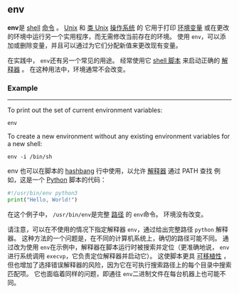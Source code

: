 ## env
**env**是 [shell](https://en.wikipedia.org/wiki/Unix_shell "Unix 外壳") [命令](https://en.wikipedia.org/wiki/Command_(computing) "命令（计算）") 。 [Unix](https://en.wikipedia.org/wiki/Unix "Unix") 和 [类 Unix](https://en.wikipedia.org/wiki/Unix-like "类 Unix") [操作系统](https://en.wikipedia.org/wiki/Operating_system "操作系统") 的 它用于打印 [环境变量](https://en.wikipedia.org/wiki/Environment_variable "环境变量") 或在更改的环境中运行另一个实用程序，而无需修改当前存在的环境。 使用 `env`，可以添加或删除变量，并且可以通过为它们分配新值来更改现有变量。

在实践中， `env`还有另一个常见的用途。 经常使用它 [shell 脚本](https://en.wikipedia.org/wiki/Shell_script "外壳脚本") 来启动正确的 [解释器](https://en.wikipedia.org/wiki/Interpreter_(computing) "口译员（计算）") 。 在这种用法中，环境通常不会改变。

### Example
---
To print out the set of current environment variables:
```shell
env
```
To create a new environment without any existing environment variables for a new shell:
```shell
env -i /bin/sh
```
env 也可以在脚本的 [hashbang](https://en.wikipedia.org/wiki/Hashbang "哈希邦") 行中使用，以允许 [解释器](https://en.wikipedia.org/wiki/Interpreter_(programming) "口译员（编程）") 通过 PATH 查找 例如，这是一个 [Python](https://en.wikipedia.org/wiki/Python_(programming_language) "Python（编程语言）") 脚本的代码：

```python
#!/usr/bin/env python3
print("Hello, World!")
```
在这个例子中， `/usr/bin/env`是完整 [路径](https://en.wikipedia.org/wiki/Path_(computing) "路径（计算）") 的 `env`命令。 环境没有改变。

请注意，可以在不使用的情况下指定解释器 `env`，通过给出完整路径 `python` 解释器。 这种方法的一个问题是，在不同的计算机系统上，确切的路径可能不同。 通过改为使用 `env`在示例中，解释器在脚本运行时被搜索并定位（更准确地说， `env`进行系统调用 `execvp`，它负责定位解释器并启动它）。 这使脚本更具 [可移植性](https://en.wikipedia.org/wiki/Porting "移植") ，但也增加了选择错误解释器的风险，因为它在可执行搜索路径上的每个目录中搜索匹配项。 它也面临着同样的问题，即通往 `env`二进制文件在每台机器上也可能不同。
